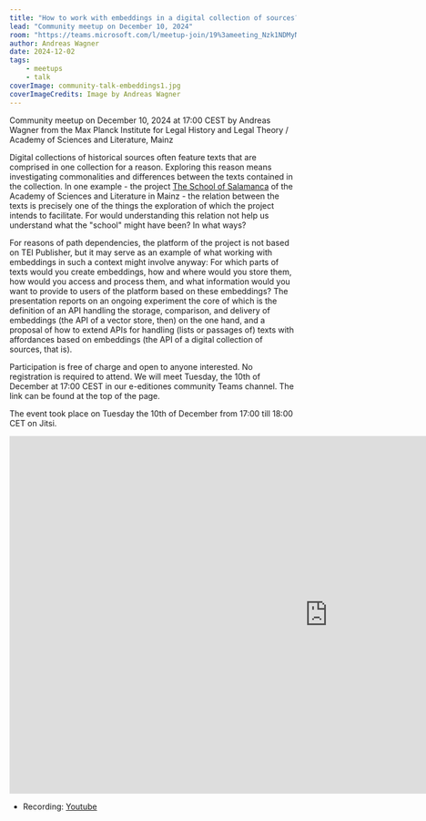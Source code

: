 ```yaml
---
title: "How to work with embeddings in a digital collection of sources?"
lead: "Community meetup on December 10, 2024"
room: "https://teams.microsoft.com/l/meetup-join/19%3ameeting_Nzk1NDMyNjUtYjEzYi00NzA5LTgwNGMtMjFiZTg5MjdjYmJh%40thread.v2/0?context=%7b%22Tid%22%3a%22bd21f2e9-9af5-42a1-8caf-eb264278467f%22%2c%22Oid%22%3a%227e4db3d1-dfdc-46a5-b4f2-aaea8a156edb%22%7d"
author: Andreas Wagner 
date: 2024-12-02
tags:
    - meetups    
    - talk
coverImage: community-talk-embeddings1.jpg
coverImageCredits: Image by Andreas Wagner
---
```


Community meetup on December 10, 2024 at 17:00 CEST by Andreas Wagner from the Max Planck Institute for Legal History and Legal Theory / Academy of Sciences and Literature, Mainz 

Digital collections of historical sources often feature texts that are comprised in one collection for a reason. Exploring this reason means investigating commonalities and differences between the texts contained in the collection. In one example - the project [The School of Salamanca](https://salamanca.school/) of the Academy of Sciences and Literature in Mainz - the relation between the texts is precisely one of the things the exploration of which the project intends to facilitate. For would understanding this relation not help us understand what the "school" might have been? In what ways?

For reasons of path dependencies, the platform of the project is not based on TEI Publisher, but it may serve as an example of what working with embeddings in such a context might involve anyway: For which parts of texts would you create embeddings, how and where would you store them, how would you access and process them, and what information would you want to provide to users of the platform based on these embeddings? The presentation reports on an ongoing experiment the core of which is the definition of an API handling the storage, comparison, and delivery of embeddings (the API of a vector store, then) on the one hand, and a proposal of how to extend APIs for handling (lists or passages of) texts with affordances based on embeddings (the API of a digital collection of sources, that is).


Participation is free of charge and open to anyone interested. No registration is required to attend. We will meet Tuesday, the 10th of December at 17:00 CEST in our e-editiones community Teams channel. The link can be found at the top of the page. 

The event took place on Tuesday the 10th of December from 17:00 till 18:00 CET on Jitsi.

<iframe width="1117" height="628" src="https://www.youtube.com/embed/tPyf4axZqQk" title="How to work with embeddings in a digital collection of sources?" frameborder="0" allow="accelerometer; autoplay; clipboard-write; encrypted-media; gyroscope; picture-in-picture; web-share" referrerpolicy="strict-origin-when-cross-origin" allowfullscreen></iframe>

- Recording: [Youtube](https://www.youtube.com/watch?v=tPyf4axZqQk)